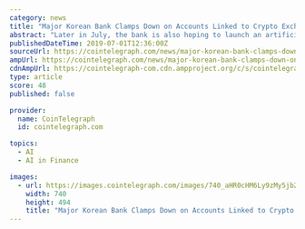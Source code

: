 ```yaml
---
category: news
title: "Major Korean Bank Clamps Down on Accounts Linked to Crypto Exchanges"
abstract: "Later in July, the bank is also hoping to launch an artificial intelligence monitoring system that uses deep learning to identify fraudulent transactions more quickly and accurately. BEI News ..."
publishedDateTime: 2019-07-01T12:36:00Z
sourceUrl: https://cointelegraph.com/news/major-korean-bank-clamps-down-on-accounts-linked-to-crypto-exchanges
ampUrl: https://cointelegraph.com/news/major-korean-bank-clamps-down-on-accounts-linked-to-crypto-exchanges/amp
cdnAmpUrl: https://cointelegraph-com.cdn.ampproject.org/c/s/cointelegraph.com/news/major-korean-bank-clamps-down-on-accounts-linked-to-crypto-exchanges/amp
type: article
score: 48
published: false

provider:
  name: CoinTelegraph
  id: cointelegraph.com

topics:
  - AI
  - AI in Finance

images:
  - url: https://images.cointelegraph.com/images/740_aHR0cHM6Ly9zMy5jb2ludGVsZWdyYXBoLmNvbS9zdG9yYWdlL3VwbG9hZHMvdmlldy85Nzc4NzExYzlhYTc0OTlkNzU5YTE5MDQzM2I4NGFlOC5qcGc=.jpg
    width: 740
    height: 494
    title: "Major Korean Bank Clamps Down on Accounts Linked to Crypto Exchanges"
---
```

